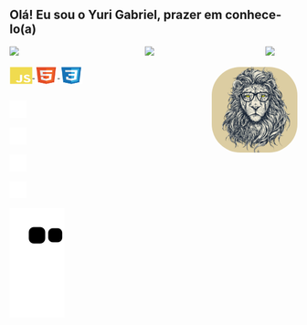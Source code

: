 ## Olá! Eu sou o Yuri Gabriel, prazer em conhece-lo(a)

<div align="center">
  <a href="https://github.com/Yurixgabriel">
  <img align="left" width="47%" src="https://github-readme-stats.vercel.app/api?username=Yurixgabriel&show_icons=true&theme=radical&hide_border=true&include_all_commits=true&count_private=true"/>
   
  <img align="left" width="34%" src="https://github-readme-stats.vercel.app/api/top-langs/?username=Yurixgabriel&langs_count=8&theme=radical&hide_border=true"/>
  
  <img height="180em" src="http://github-readme-streak-stats.herokuapp.com?user=Yurixgabriel&theme=radical&hide_border=true&date_format=j%2Fn%5B%2FY%5D"/>
</div>
  
<div style="display: inline_block"><br>
  <img align="center" alt="Rafa-Js" height="30" width="40" src="https://raw.githubusercontent.com/devicons/devicon/master/icons/javascript/javascript-plain.svg">
  
  <img align="center" alt="Rafa-HTML" height="30" width="40" src="https://raw.githubusercontent.com/devicons/devicon/master/icons/html5/html5-original.svg">
  
  <img align="center" alt="Rafa-CSS" height="30" width="40" src="https://raw.githubusercontent.com/devicons/devicon/master/icons/css3/css3-original.svg">
  
  <img align="right" alt="Leão-pic" height="150" style="border-radius:50px;" src="/img/leão.jpg">
</div>
  
  ##
 
<div> 
  <a href="https://www.youtube.com/channel/UCCqaB5XTuFWvU25wqSvGhlg" target="_blank"><img src="/img/youtube.png" height="30" target="_blank"></a>
  
  <a href="https://instagram.com/next.nl.level" target="_blank"><img src="/img/instagram.png" height="30" target="_blank"></a>
  
  <a href = "mailto:next.suporte.leve@gmail.com"><img src="/img/gmail.png" height="30" target="_blank"></a>
  
  <a href="https://www.linkedin.com/in/yurixgabriel" target="_blank"><img src="/img/linkedin.png" height="30" target="_blank"></a> 
 
  ![Snake animation](https://github.com/rafaballerini/rafaballerini/blob/output/github-contribution-grid-snake.svg)
 
</div>
